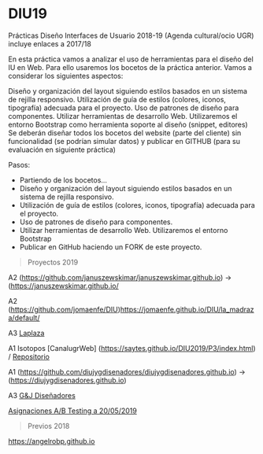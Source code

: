 # DIU19
Prácticas Diseño Interfaces de Usuario 2018-19 (Agenda cultural/ocio UGR) incluye enlaces a 2017/18

En esta práctica vamos a analizar el uso de herramientas para el diseño del IU en Web. 
Para ello usaremos los bocetos de la práctica anterior. Vamos a considerar los siguientes aspectos: 

Diseño y organización del layout siguiendo estilos basados en un sistema de rejilla responsivo. 
Utilización de guía de estilos  (colores, iconos, tipografía) adecuada para el proyecto. 
Uso de patrones de diseño para componentes. 
Utilizar herramientas de desarrollo Web. Utilizaremos el entorno Bootstrap como herramienta soporte al diseño (snippet, editores)
Se deberán diseñar todos los bocetos del website (parte del cliente) sin funcionalidad (se podrían simular datos) y 
publicar en GITHUB (para su evaluación en siguiente práctica) 


Pasos: 

* Partiendo de los bocetos...
* Diseño y organización del layout siguiendo estilos basados en un sistema de rejilla responsivo. 
* Utilización de guía de estilos  (colores, iconos, tipografía) adecuada para el proyecto. 
* Uso de patrones de diseño para componentes. 
* Utilizar herramientas de desarrollo Web. Utilizaremos el entorno Bootstrap
* Publicar en GitHub haciendo un FORK de este proyecto. 



> Proyectos 2019


A2 (https://github.com/januszewskimar/januszewskimar.github.io) -> (https://januszewskimar.github.io/

A2 (https://github.com/jomaenfe/DIU)https://jomaenfe.github.io/DIU/la_madraza/default/

A3 [Laplaza](https://davidbaug.github.io/laplaza/)

A1 Isotopos	[CanalugrWeb] (https://saytes.github.io/DIU2019/P3/index.html) / [Repositorio](https://github.com/Saytes/DIU2019/tree/master/P3)

A1 (https://github.com/diujygdisenadores/diujygdisenadores.github.io) -> (https://diujygdisenadores.github.io)

A3 [G&J Diseñadores](https://diujygdisenadores.github.io)



[Asignaciones A/B Testing a 20/05/2019](https://github.com/mgea/DIU19/blob/master/DIU_1819_ABTesting.pdf) 

> Previos 2018

https://angelrobp.github.io 


